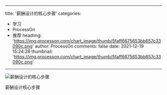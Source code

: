 
---
title: '薪酬设计的核心步骤'
categories: 
 - 学习
 - ProcessOn
 - 推荐
headimg: 'https://img.processon.com/chart_image/thumb/5faff6675653bb657c33090c.png'
author: ProcessOn
comments: false
date: 2021-12-19 15:24:28
thumbnail: 'https://img.processon.com/chart_image/thumb/5faff6675653bb657c33090c.png'
---

<div>   
<img class="thumb" alt="薪酬设计的核心步骤" src="https://img.processon.com/chart_image/thumb/5faff6675653bb657c33090c.png" referrerpolicy="no-referrer">
<p>薪酬设计核心步骤</p>  
</div>
            